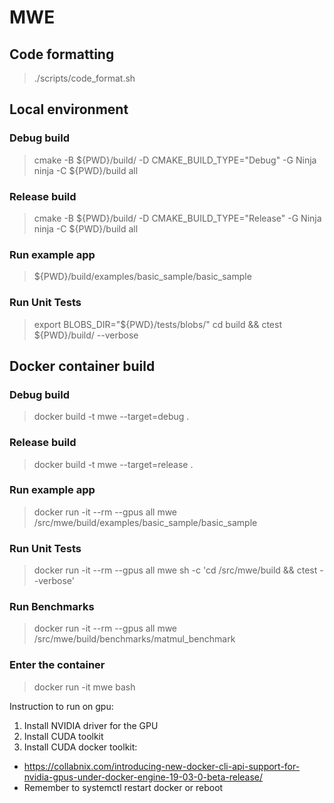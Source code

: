 # MWE

## Code formatting
> ./scripts/code_format.sh

## Local environment
### Debug build
> cmake -B ${PWD}/build/ -D CMAKE_BUILD_TYPE="Debug" -G Ninja
> ninja -C ${PWD}/build all

### Release build
> cmake -B ${PWD}/build/ -D CMAKE_BUILD_TYPE="Release" -G Ninja
> ninja -C ${PWD}/build all

### Run example app
> ${PWD}/build/examples/basic_sample/basic_sample

### Run Unit Tests
> export BLOBS_DIR="${PWD}/tests/blobs/"
> cd build && ctest ${PWD}/build/ --verbose

## Docker container build
### Debug build
> docker build -t mwe --target=debug .

### Release build
> docker build -t mwe --target=release .

### Run example app
> docker run -it --rm --gpus all mwe /src/mwe/build/examples/basic_sample/basic_sample

### Run Unit Tests
> docker run -it --rm --gpus all mwe sh -c 'cd /src/mwe/build && ctest --verbose'

### Run Benchmarks
> docker run -it --rm --gpus all mwe /src/mwe/build/benchmarks/matmul_benchmark

### Enter the container
> docker run -it mwe bash

Instruction to run on gpu:
1. Install NVIDIA driver for the GPU
2. Install CUDA toolkit
3. Install CUDA docker toolkit:
  - https://collabnix.com/introducing-new-docker-cli-api-support-for-nvidia-gpus-under-docker-engine-19-03-0-beta-release/
  - Remember to systemctl restart docker or reboot
